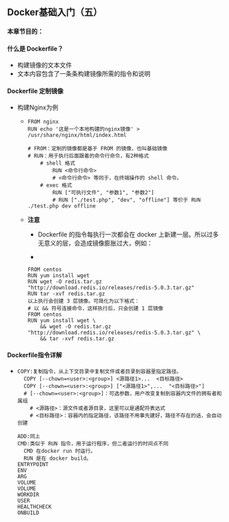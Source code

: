 ## Docker基础入门（五）

#### 本章节目的：



#### 什么是 Dockerfile？

- 构建镜像的文本文件
- 文本内容包含了一条条构建镜像所需的指令和说明

#### Dockerfile 定制镜像

- 构建Nginx为例

  - ```
    FROM nginx
    RUN echo '这是一个本地构建的nginx镜像' > /usr/share/nginx/html/index.html
    
    # FROM：定制的镜像都是基于 FROM 的镜像，也叫基础镜像
    # RUN：用于执行后面跟着的命令行命令，有2种格式
    	# shell 格式
    		RUN <命令行命令>
    		# <命令行命令> 等同于，在终端操作的 shell 命令。
    	# exec 格式
    		RUN ["可执行文件", "参数1", "参数2"]
    		# RUN ["./test.php", "dev", "offline"] 等价于 RUN ./test.php dev offline
    ```

  - **注意**

    - Dockerfile 的指令每执行一次都会在 docker 上新建一层。所以过多无意义的层，会造成镜像膨胀过大，例如：

    - 

      ```
      FROM centos
      RUN yum install wget
      RUN wget -O redis.tar.gz "http://download.redis.io/releases/redis-5.0.3.tar.gz"
      RUN tar -xvf redis.tar.gz
      以上执行会创建 3 层镜像。可简化为以下格式：
      # 以 && 符号连接命令，这样执行后，只会创建 1 层镜像
      FROM centos
      RUN yum install wget \
          && wget -O redis.tar.gz "http://download.redis.io/releases/redis-5.0.3.tar.gz" \
          && tar -xvf redis.tar.gz
      ```

#### Dockerfile指令详解

- ```
  COPY:复制指令，从上下文目录中复制文件或者目录到容器里指定路径。
  	COPY [--chown=<user>:<group>] <源路径1>...  <目标路径>
  	COPY [--chown=<user>:<group>] ["<源路径1>",...  "<目标路径>"]
  	# [--chown=<user>:<group>]：可选参数，用户改变复制到容器内文件的拥有者和属组
      # <源路径>：源文件或者源目录，这里可以是通配符表达式
      # <目标路径>：容器内的指定路径，该路径不用事先建好，路径不存在的话，会自动创建
      
  ADD:同上
  CMD:类似于 RUN 指令，用于运行程序，但二者运行的时间点不同
  	CMD 在docker run 时运行。
  	RUN 是在 docker build。
  ENTRYPOINT
  ENV
  ARG
  VOLUME
  VOLUME
  WORKDIR
  USER
  HEALTHCHECK
  ONBUILD
  ```

  

